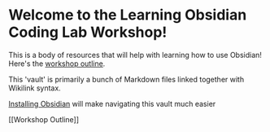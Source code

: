 # Welcome to the Learning Obsidian Coding Lab Workshop!

This is a body of resources that will help with learning how to use Obsidian! Here's the [workshop outline](Workshop%20Outline.md).

This 'vault' is primarily a bunch of Markdown files linked together with Wikilink syntax.

[Installing Obsidian](https://obsidian.md/) will make navigating this vault much easier



[[Workshop Outline]]